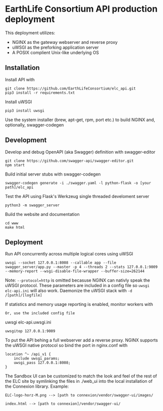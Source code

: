 # EarthLife Consortium API production deployment


This deployment utilizes:
* NGINX as the gateway webserver and reverse proxy
* uWSGI as the preforking application server
* A POSIX complient Unix-like underlying OS


## Installation
Install API with

```
git clone https://github.com/EarthLifeConsortium/elc_api.git
pip3 install -r requirements.txt
```
Install uWSGI
```
pip3 install uwsgi
```
Use the system installer (brew, apt-get, rpm, port etc.) to build NGINX and, optionally, swagger-codegen


## Development
Develop and debug OpenAPI (aka Swagger) definition with swagger-editor
```
git clone https://github.com/swagger-api/swagger-editor.git
npm start
```

Build initial server stubs with swagger-codegen
```
swagger-codegen generate -i ./swagger.yaml -l python-flask -o [your path]/elc_api
```

Test the API using Flask's Werkzeug single threaded develoment server
```
python3 -m swagger_server
```

Build the website and documentation
```
cd www
make html
```

## Deployment
Run API concurrently across multiple logical cores using uWSGI
```
uwsgi --socket 127.0.0.1:8008 --callable app --file swagger_server/app.py --master -p 4 --threads 2 --stats 127.0.0.1:9009 --memory-report --wsgi-disable-file-wrapper --buffer-size=262144
```
Note: `--protocol=http` is omitted becasuse NGINX can nativly speak the uWSGI protocol. These parameters are included in a config file so `uwsgi elc-api.ini` will also work. Daemonize the uWSGI stack with `-d /[path]/[logfile]`

If statistics and memory usage reporting is enabled, monitor workers with
```
Or, use the included config file
```
uwsgi elc-api.uwsgi.ini
```
uwsgitop 127.0.0.1:9009
```
To put the API behing a full webserver add a reverse proxy. NGINX supports the uWSGI native protocol so bind the port in nginx.conf with
```
location ^~ /api_v1 {
    include uwsgi_params;
    uwsgi_pass 127.0.0.1:8008;
}
```
The Sandbox UI can be customized to match the look and feel of the rest of the ELC site by symlinking the files in ./web_ui into the local installation of the Connexion library. Example:
```
ELC-logo-horz-M.png --> [path to connexion/vendor/swagger-ui/images/

index.html --> [path to connexion]/vendor/swagger-ui/
```

